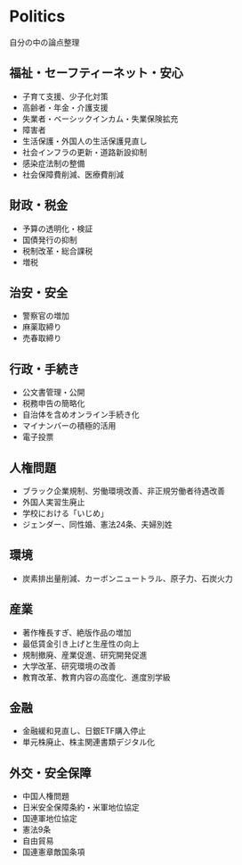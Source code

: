 # Politics
自分の中の論点整理

## 福祉・セーフティーネット・安心

- 子育て支援、少子化対策
- 高齢者・年金・介護支援
- 失業者・ベーシックインカム・失業保険拡充
- 障害者
- 生活保護・外国人の生活保護見直し
- 社会インフラの更新・道路新設抑制
- 感染症法制の整備
- 社会保障費削減、医療費削減

## 財政・税金

- 予算の透明化・検証
- 国債発行の抑制
- 税制改革・総合課税
- 増税

## 治安・安全

- 警察官の増加
- 麻薬取締り
- 売春取締り

## 行政・手続き

- 公文書管理・公開
- 税務申告の簡略化
- 自治体を含めオンライン手続き化
- マイナンバーの積極的活用
- 電子投票

## 人権問題

- ブラック企業規制、労働環境改善、非正規労働者待遇改善
- 外国人実習生廃止
- 学校における「いじめ」
- ジェンダー、同性婚、憲法24条、夫婦別姓

## 環境

- 炭素排出量削減、カーボンニュートラル、原子力、石炭火力

## 産業

- 著作権長すぎ、絶版作品の増加
- 最低賃金引き上げと生産性の向上
- 規制撤廃、産業促進、研究開発促進
- 大学改革、研究環境の改善
- 教育改革、教育内容の高度化、進度別学級

## 金融

- 金融緩和見直し、日銀ETF購入停止
- 単元株廃止、株主関連書類デジタル化

## 外交・安全保障

- 中国人権問題
- 日米安全保障条約・米軍地位協定
- 国連軍地位協定
- 憲法9条
- 自由貿易
- 国連憲章敵国条項
	
	
